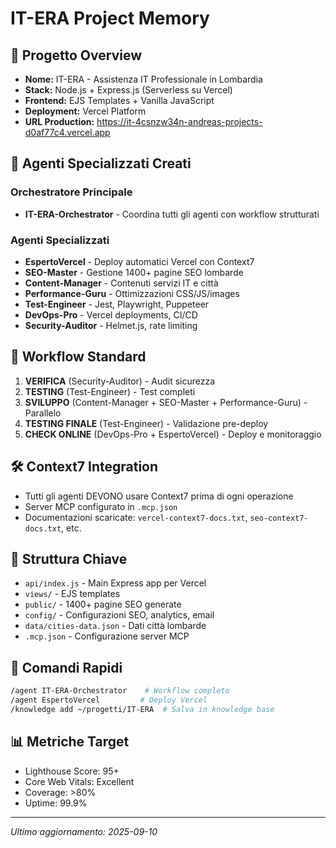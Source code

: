 # IT-ERA Project Memory

## 🎯 Progetto Overview
- **Nome:** IT-ERA - Assistenza IT Professionale in Lombardia
- **Stack:** Node.js + Express.js (Serverless su Vercel)
- **Frontend:** EJS Templates + Vanilla JavaScript
- **Deployment:** Vercel Platform
- **URL Production:** https://it-4csnzw34n-andreas-projects-d0af77c4.vercel.app

## 🤖 Agenti Specializzati Creati

### Orchestratore Principale
- **IT-ERA-Orchestrator** - Coordina tutti gli agenti con workflow strutturati

### Agenti Specializzati
- **EspertoVercel** - Deploy automatici Vercel con Context7
- **SEO-Master** - Gestione 1400+ pagine SEO lombarde
- **Content-Manager** - Contenuti servizi IT e città
- **Performance-Guru** - Ottimizzazioni CSS/JS/images
- **Test-Engineer** - Jest, Playwright, Puppeteer
- **DevOps-Pro** - Vercel deployments, CI/CD
- **Security-Auditor** - Helmet.js, rate limiting

## 🔄 Workflow Standard
1. **VERIFICA** (Security-Auditor) - Audit sicurezza
2. **TESTING** (Test-Engineer) - Test completi
3. **SVILUPPO** (Content-Manager + SEO-Master + Performance-Guru) - Parallelo
4. **TESTING FINALE** (Test-Engineer) - Validazione pre-deploy
5. **CHECK ONLINE** (DevOps-Pro + EspertoVercel) - Deploy e monitoraggio

## 🛠️ Context7 Integration
- Tutti gli agenti DEVONO usare Context7 prima di ogni operazione
- Server MCP configurato in `.mcp.json`
- Documentazioni scaricate: `vercel-context7-docs.txt`, `seo-context7-docs.txt`, etc.

## 📁 Struttura Chiave
- `api/index.js` - Main Express app per Vercel
- `views/` - EJS templates
- `public/` - 1400+ pagine SEO generate
- `config/` - Configurazioni SEO, analytics, email
- `data/cities-data.json` - Dati città lombarde
- `.mcp.json` - Configurazione server MCP

## 🚀 Comandi Rapidi
```bash
/agent IT-ERA-Orchestrator    # Workflow completo
/agent EspertoVercel         # Deploy Vercel
/knowledge add ~/progetti/IT-ERA  # Salva in knowledge base
```

## 📊 Metriche Target
- Lighthouse Score: 95+
- Core Web Vitals: Excellent
- Coverage: >80%
- Uptime: 99.9%

---
*Ultimo aggiornamento: 2025-09-10*
